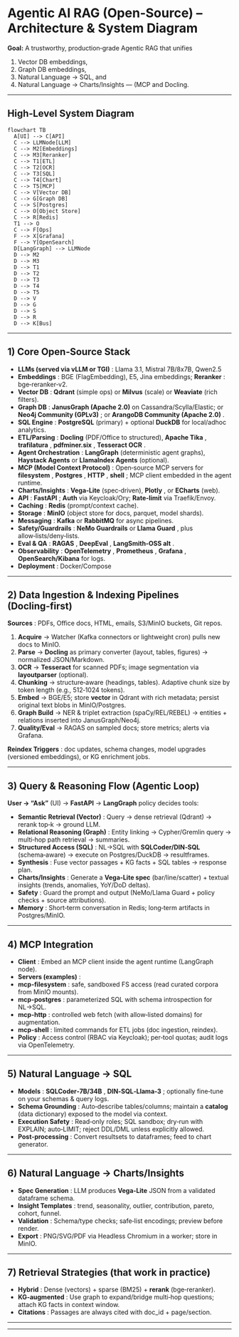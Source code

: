 # Agentic AI RAG (Open‑Source) – Architecture & System Diagram

**Goal:** A trustworthy, production‑grade Agentic RAG that unifies

1. Vector DB embeddings,
2. Graph DB embeddings,
3. Natural Language → SQL, and
4. Natural Language → Charts/Insights — (MCP and Docling.

---

## High‑Level System Diagram

```mermaid
flowchart TB
  A[UI] --> C[API]
  C --> LLMNode[LLM]
  C --> M2[Embeddings]
  C --> M3[Reranker]
  C --> T1[ETL]
  C --> T2[OCR]
  C --> T3[SQL]
  C --> T4[Chart]
  C --> T5[MCP]
  C --> V[Vector DB]
  C --> G[Graph DB]
  C --> S[Postgres]
  C --> O[Object Store]
  C --> R[Redis]
  T1 --> O
  C --> F[Ops]
  F --> X[Grafana]
  F --> Y[OpenSearch]
  D[LangGraph] --> LLMNode
  D --> M2
  D --> M3
  D --> T1
  D --> T2
  D --> T3
  D --> T4
  D --> T5
  D --> V
  D --> G
  D --> S
  D --> R
  D --> K[Bus]
```

---

## 1) Core Open‑Source Stack

* **LLMs (served via vLLM or TGI)** : Llama 3.1, Mistral 7B/8x7B, Qwen2.5
* **Embeddings** : BGE (FlagEmbedding), E5, Jina embeddings;  **Reranker** : bge‑reranker‑v2.
* **Vector DB** : **Qdrant** (simple ops) or **Milvus** (scale) or **Weaviate** (rich filters).
* **Graph DB** : **JanusGraph (Apache 2.0)** on Cassandra/Scylla/Elastic; or  **Neo4j Community (GPLv3)** ; or  **ArangoDB Community (Apache 2.0)** .
* **SQL Engine** : **PostgreSQL** (primary) + optional **DuckDB** for local/adhoc analytics.
* **ETL/Parsing** : **Docling** (PDF/Office to structured),  **Apache Tika** ,  **trafilatura** ,  **pdfminer.six** ,  **Tesseract OCR** .
* **Agent Orchestration** : **LangGraph** (deterministic agent graphs), **Haystack Agents** or **LlamaIndex Agents** (optional).
* **MCP (Model Context Protocol)** : Open‑source MCP servers for  **filesystem** ,  **Postgres** ,  **HTTP** ,  **shell** ; MCP client embedded in the agent runtime.
* **Charts/Insights** : **Vega‑Lite** (spec‑driven),  **Plotly** , or **ECharts** (web).
* **API** :  **FastAPI** ; **Auth** via Keycloak/Ory; **Rate‑limit** via Traefik/Envoy.
* **Caching** : **Redis** (prompt/context cache).
* **Storage** : **MinIO** (object store for docs, parquet, model shards).
* **Messaging** : **Kafka** or **RabbitMQ** for async pipelines.
* **Safety/Guardrails** : **NeMo Guardrails** or  **Llama Guard** , plus allow‑lists/deny‑lists.
* **Eval & QA** :  **RAGAS** ,  **DeepEval** ,  **LangSmith‑OSS alt** .
* **Observability** :  **OpenTelemetry** ,  **Prometheus** ,  **Grafana** , **OpenSearch/Kibana** for logs.
* **Deployment** : Docker/Compose

---

## 2) Data Ingestion & Indexing Pipelines (Docling‑first)

 **Sources** : PDFs, Office docs, HTML, emails, S3/MinIO buckets, Git repos.

1. **Acquire** → Watcher (Kafka connectors or lightweight cron) pulls new docs to MinIO.
2. **Parse** → **Docling** as primary converter (layout, tables, figures) → normalized JSON/Markdown.
3. **OCR** → **Tesseract** for scanned PDFs; image segmentation via **layoutparser** (optional).
4. **Chunking** → structure‑aware (headings, tables). Adaptive chunk size by token length (e.g., 512‑1024 tokens).
5. **Embed** → BGE/E5; store **vector** in Qdrant with rich metadata; persist original text blobs in MinIO/Postgres.
6. **Graph Build** → NER & triplet extraction (spaCy/REL/REBEL) → entities + relations inserted into JanusGraph/Neo4j.
7. **Quality/Eval** → RAGAS on sampled docs; store metrics; alerts via Grafana.

 **Reindex Triggers** : doc updates, schema changes, model upgrades (versioned embeddings), or KG enrichment jobs.

---

## 3) Query & Reasoning Flow (Agentic Loop)

**User → “Ask”** (UI) → **FastAPI** → **LangGraph** policy decides tools:

* **Semantic Retrieval (Vector)** : Query → dense retrieval (Qdrant) → rerank top‑k → ground LLM.
* **Relational Reasoning (Graph)** : Entity linking → Cypher/Gremlin query → multi‑hop path retrieval → summaries.
* **Structured Access (SQL)** : NL→SQL with **SQLCoder/DIN‑SQL** (schema‑aware) → execute on Postgres/DuckDB → resultframes.
* **Synthesis** : Fuse vector passages + KG facts + SQL tables → response plan.
* **Charts/Insights** : Generate a **Vega‑Lite spec** (bar/line/scatter) + textual insights (trends, anomalies, YoY/DoD deltas).
* **Safety** : Guard the prompt and output (NeMo/Llama Guard + policy checks + source attributions).
* **Memory** : Short‑term conversation in Redis; long‑term artifacts in Postgres/MinIO.

---

## 4) MCP Integration

* **Client** : Embed an MCP client inside the agent runtime (LangGraph node).
* **Servers (examples)** :
* **mcp-filesystem** : safe, sandboxed FS access (read curated corpora from MinIO mounts).
* **mcp-postgres** : parameterized SQL with schema introspection for NL→SQL.
* **mcp-http** : controlled web fetch (with allow‑listed domains) for augmentation.
* **mcp-shell** : limited commands for ETL jobs (doc ingestion, reindex).
* **Policy** : Access control (RBAC via Keycloak); per‑tool quotas; audit logs via OpenTelemetry.

---

## 5) Natural Language → SQL

* **Models** :  **SQLCoder‑7B/34B** ,  **DIN‑SQL‑Llama‑3** ; optionally fine‑tune on your schemas & query logs.
* **Schema Grounding** : Auto‑describe tables/columns; maintain a **catalog** (data dictionary) exposed to the model via context.
* **Execution Safety** : Read‑only roles; SQL sandbox; dry‑run with EXPLAIN; auto‑LIMIT; reject DDL/DML unless explicitly allowed.
* **Post‑processing** : Convert resultsets to dataframes; feed to chart generator.

---

## 6) Natural Language → Charts/Insights

* **Spec Generation** : LLM produces **Vega‑Lite** JSON from a validated dataframe schema.
* **Insight Templates** : trend, seasonality, outlier, contribution, pareto, cohort, funnel.
* **Validation** : Schema/type checks; safe‑list encodings; preview before render.
* **Export** : PNG/SVG/PDF via Headless Chromium in a worker; store in MinIO.

---

## 7) Retrieval Strategies (that work in practice)

* **Hybrid** : Dense (vectors) + sparse (BM25) + **rerank** (bge‑reranker).
* **KG‑augmented** : Use graph to expand/bridge multi‑hop questions; attach KG facts in context window.
* **Citations** : Passages are always cited with doc_id + page/section.

---

---
